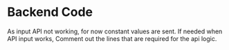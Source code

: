 # Backend Code

As input API not working, for now constant values are sent. If needed when API input works, Comment out the lines that are required for the api logic.
